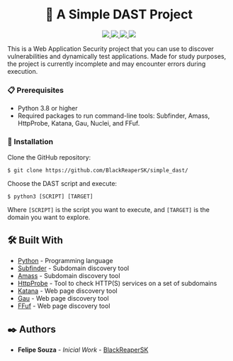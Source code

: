 <h1 align="center"><b>🚀 A Simple DAST Project </b></h1>


<p align="center">
  <a href="https://www.gnu.org/licenses/gpl-3.0.en.html">
      <img src="https://img.shields.io/badge/license-GPL3-_red.svg">
  </a>
  <a href="https://twitter.com/BlackReaperSK">
    <img src="https://img.shields.io/badge/twitter-%40BlackReaperSK-blue">
  </a>
    <a href="https://github.com/BlackReaperSK/simple_dast/issues?q=is%3Aissue+is%3Aclosed">
    <img src="https://img.shields.io/github/issues-closed-raw/BlackReaperSK/simple_dast">
  </a>
  <a href="https://github.com/BlackReaperSK/simple_dast/wiki">
    <img src="https://img.shields.io/badge/doc-wiki-blue.svg">
  </a>
</p>

This is a Web Application Security project that you can use to discover vulnerabilities and dynamically test applications. Made for study purposes, the project is currently incomplete and may encounter errors during execution.

### 📋 Prerequisites

* Python 3.8 or higher
* Required packages to run command-line tools: Subfinder, Amass, HttpProbe, Katana, Gau, Nuclei, and FFuf.

### 🔧 Installation

Clone the GitHub repository:

```shell
$ git clone https://github.com/BlackReaperSK/simple_dast/
```
Choose the DAST script and execute:

```shell
$ python3 [SCRIPT] [TARGET]
```
Where `[SCRIPT]` is the script you want to execute, and `[TARGET]` is the domain you want to explore.

## 🛠️ Built With

* [Python](https://www.python.org/) - Programming language
* [Subfinder](https://github.com/projectdiscovery/subfinder) - Subdomain discovery tool
* [Amass](https://github.com/OWASP/Amass) - Subdomain discovery tool
* [HttpProbe](https://github.com/tomnomnom/httprobe) - Tool to check HTTP(S) services on a set of subdomains
* [Katana](https://github.com/JohnWoodman/katana) - Web page discovery tool
* [Gau](https://github.com/lc/gau) - Web page discovery tool
* [FFuf](https://github.com/ffuf/ffuf) - Web page discovery tool

## ✒️ Authors

* **Felipe Souza** - *Inicial Work* - [BlackReaperSK](https://github.com/BlackReaperSK)






